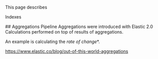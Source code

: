 This page describes 

Indexes

<a id="Aggregations">
## Aggregations</a>
Pipeline Aggregations were introduced with Elastic 2.0
Calculations performed on top of results of aggregations.

An example is calculating the *rate of change**.

https://www.elastic.co/blog/out-of-this-world-aggregations
